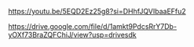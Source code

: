 https://youtu.be/5EQD2Ez25g8?si=DHhfJQVIbaaEFfu2


https://drive.google.com/file/d/1amkt9PdcsRrY7Db-yOXf73BraZQFChiJ/view?usp=drivesdk
